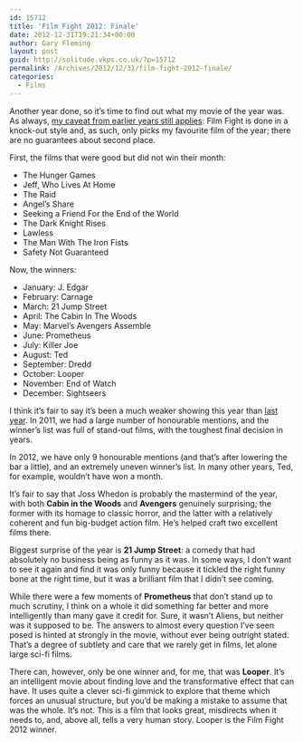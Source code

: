 ```yaml
---
id: 15712
title: 'Film Fight 2012: Finale'
date: 2012-12-31T19:21:34+00:00
author: Gary Fleming
layout: post
guid: http://solitude.vkps.co.uk/?p=15712
permalink: /Archives/2012/12/31/film-fight-2012-finale/
categories:
  - Films
---
```

Another year done, so it&#8217;s time to find out what my movie of the year was. As always, [my caveat from earlier years still applies](http://solitude.vkps.co.uk/Archives/2011/12/31/film-fight-2011-finale/ "Film Fight 2011: Finale"): Film Fight is done in a knock-out style and, as such, only picks my favourite film of the year; there are no guarantees about second place.

First, the films that were good but did not win their month:

  * The Hunger Games
  * Jeff, Who Lives At Home
  * The Raid
  * Angel&#8217;s Share
  * Seeking a Friend For the End of the World
  * The Dark Knight Rises
  * Lawless
  * The Man With The Iron Fists
  * Safety Not Guaranteed

Now, the winners:

  * <span style="line-height: 12.149999618530273px">January: J. Edgar</span>
  * February: Carnage
  * March: 21 Jump Street
  * April: The Cabin In The Woods
  * May: Marvel&#8217;s Avengers Assemble
  * June: Prometheus
  * July: Killer Joe
  * August: Ted
  * September: Dredd
  * October: Looper
  * November: End of Watch
  * December: Sightseers

I think it&#8217;s fair to say it&#8217;s been a much weaker showing this year than [last year](http://solitude.vkps.co.uk/Archives/2011/12/31/film-fight-2011-finale/ "Film Fight 2011: Finale"). In 2011, we had a large number of honourable mentions, and the winner&#8217;s list was full of stand-out films, with the toughest final decision in years.

In 2012, we have only 9 honourable mentions (and that&#8217;s after lowering the bar a little), and an extremely uneven winner&#8217;s list. In many other years, Ted, for example, wouldn&#8217;t have won a month.

It&#8217;s fair to say that Joss Whedon is probably the mastermind of the year, with both **Cabin in the Woods** and **Avengers** genuinely surprising; the former with its homage to classic horror, and the latter with a relatively coherent and fun big-budget action film. He&#8217;s helped craft two excellent films there.

Biggest surprise of the year is **21 Jump Street**: a comedy that had absolutely no business being as funny as it was. In some ways, I don&#8217;t want to see it again and find it was only funny because it tickled the right funny bone at the right time, but it was a brilliant film that I didn&#8217;t see coming.

While there were a few moments of **Prometheus** that don&#8217;t stand up to much scrutiny, I think on a whole it did something far better and more intelligently than many gave it credit for. Sure, it wasn&#8217;t Aliens, but neither was it supposed to be. The answers to almost every question I&#8217;ve seen posed is hinted at strongly in the movie, without ever being outright stated. That&#8217;s a degree of subtlety and care that we rarely get in films, let alone large sci-fi films.

There can, however, only be one winner and, for me, that was **Looper**. It&#8217;s an intelligent movie about finding love and the transformative effect that can have. It uses quite a clever sci-fi gimmick to explore that theme which forces an unusual structure, but you&#8217;d be making a mistake to assume that was the whole. It&#8217;s not. This is a film that looks great, misdirects when it needs to, and, above all, tells a very human story. Looper is the Film Fight 2012 winner.
